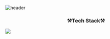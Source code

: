 ![header](https://capsule-render.vercel.app/api?type=waving&color=auto&idx=25&height=300&section=header&text=SeoyeonChoi&fontSize=90)

<h3 align="center">⚒️Tech Stack⚒️</h3>

<p align="center>
<img src="https://img.shields.io/badge/C++-00599C?style=flat-square&logo=C%2B%2B&logoColor=white>
<img src="https://img.shields.io/badge/C%20Sharp-239120?style=flat-square&logo=CSharp&logoColor=white>
<img src="https://img.shields.io/badge/C-A8B9CC?style=flat-square&logo=C&logoColor=white>
<img src="https://img.shields.io/badge/Unity-black?style=flat-square&logo=Unity&logoColor=white>
</p>
